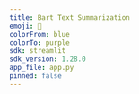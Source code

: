 ```yaml
---
title: Bart Text Summarization
emoji: 📝
colorFrom: blue
colorTo: purple
sdk: streamlit
sdk_version: 1.28.0
app_file: app.py
pinned: false
---
```




